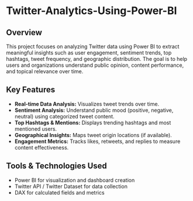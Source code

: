 # Twitter-Analytics-Using-Power-BI

## Overview
This project focuses on analyzing Twitter data using Power BI to extract meaningful insights such as user engagement, sentiment trends, top hashtags, tweet frequency, and geographic distribution. The goal is to help users and organizations understand public opinion, content performance, and topical relevance over time.

## Key Features
- **Real-time Data Analysis:** Visualizes tweet trends over time.
- **Sentiment Analysis:** Understand public mood (positive, negative, neutral) using categorized tweet content.
- **Top Hashtags & Mentions:** Displays trending hashtags and most mentioned users.
- **Geographical Insights:** Maps tweet origin locations (if available).
- **Engagement Metrics:** Tracks likes, retweets, and replies to measure content effectiveness.

## Tools & Technologies Used
- Power BI for visualization and dashboard creation
- Twitter API / Twitter Dataset for data collection
- DAX for calculated fields and metrics
